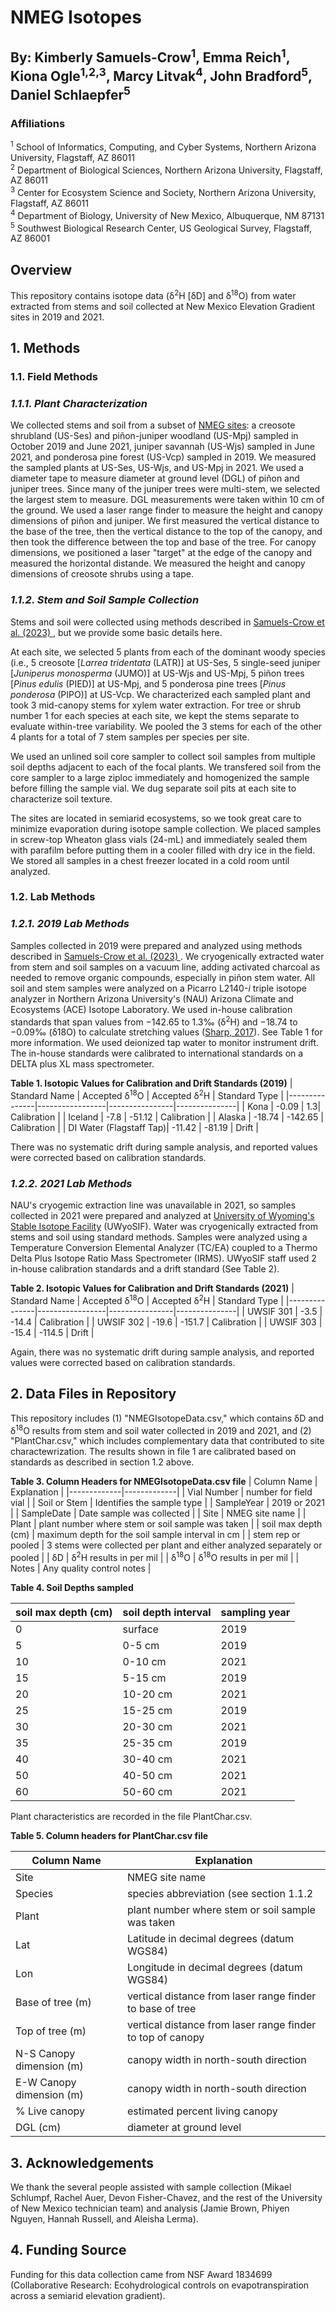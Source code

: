 # NMEG Isotopes
## By: Kimberly Samuels-Crow<sup>1</sup>, Emma Reich<sup>1</sup>, Kiona Ogle<sup>1,2,3</sup>, Marcy Litvak<sup>4</sup>, John Bradford<sup>5</sup>, Daniel Schlaepfer<sup>5</sup>

### Affiliations

<sup>1</sup> School of Informatics, Computing, and Cyber Systems, Northern Arizona University, Flagstaff, AZ 86011 <br/>
<sup>2</sup> Department of Biological Sciences, Northern Arizona University, Flagstaff, AZ 86011 <br/>
<sup>3</sup> Center for Ecosystem Science and Society, Northern Arizona University, Flagstaff, AZ 86011 <br/>
<sup>4</sup> Department of Biology, University of New Mexico, Albuquerque, NM 87131 <br/>
<sup>5</sup> Southwest Biological Research Center, US Geological Survey, Flagstaff, AZ 86001 <br/>

## Overview

This repository contains isotope data (δ<sup>2</sup>H [δD] and δ<sup>18</sup>O) from water extracted from stems and soil collected at New Mexico Elevation Gradient sites in 2019 and 2021.

## 1. Methods

### 1.1. Field Methods 

### *1.1.1. Plant Characterization*

We collected stems and soil from a subset of [NMEG sites](https://www.litvaklab.org/new-mexico-elevation-gradient.html): a creosote shrubland (US-Ses) and piñon-juniper woodland (US-Mpj) sampled in October 2019 and June 2021, juniper savannah (US-Wjs) sampled in June 2021, and ponderosa pine forest (US-Vcp) sampled in 2019. We measured the sampled plants at US-Ses, US-Wjs, and US-Mpj in 2021. We used a diameter tape to measure diameter at ground level (DGL) of piñon and juniper trees. Since many of the juniper trees were multi-stem, we selected the largest stem to measure. DGL measurements were taken within 10 cm of the ground. We used a laser range finder to measure the height and canopy dimensions of piñon and juniper. We first measured the vertical distance to the base of the tree, then the vertical distance to the top of the canopy, and then took the difference between the top and base of the tree. For canopy dimensions, we positioned a laser "target" at the edge of the canopy and measured the horizontal distande. We measured the height and canopy dimensions of creosote shrubs using a tape.

### *1.1.2. Stem and Soil Sample Collection*

Stems and soil were collected using methods described in [Samuels-Crow et al. (2023) ](https://www.frontiersin.org/articles/10.3389/ffgc.2023.1116786/full), but we provide some basic details here. 

At each site, we selected 5 plants from each of the dominant woody species (i.e., 5 creosote [*Larrea tridentata* (LATR)] at US-Ses, 5 single-seed juniper [*Juniperus monosperma* (JUMO)] at US-Wjs and US-Mpj, 5 piñon trees [*Pinus edulis* (PIED)] at US-Mpj, and 5 ponderosa pine trees [*Pinus ponderosa* (PIPO)] at US-Vcp. We characterized each sampled plant and took 3 mid-canopy stems for xylem water extraction. For tree or shrub number 1 for each species at each site, we kept the stems separate to evaluate within-tree variability. We pooled the 3 stems for each of the other 4 plants for a total of 7 stem samples per species per site.

We used an unlined soil core sampler to collect soil samples from multiple soil depths adjacent to each of the focal plants. We transfered soil from the core sampler to a large ziploc immediately and homogenized the sample before filling the sample vial. We dug separate soil pits at each site to characterize soil texture.

The sites are located in semiarid ecosystems, so we took great care to minimize evaporation during isotope sample collection. We placed samples in screw-top Wheaton glass vials (24-mL) and immediately sealed them with parafilm before putting them in a cooler filled with dry ice in the field. We stored all samples in a chest freezer located in a cold room until analyzed. 

### 1.2. Lab Methods

### *1.2.1. 2019 Lab Methods*

Samples collected in 2019 were prepared and analyzed using methods described in [Samuels-Crow et al. (2023) ](https://www.frontiersin.org/articles/10.3389/ffgc.2023.1116786/full). We cryogenically extracted water from stem and soil samples on a vacuum line, adding activated charcoal as needed to remove organic compounds, especially in piñon stem water. All soil and stem samples were analyzed on a Picarro L2140-*i* triple isotope analyzer in Northern Arizona University's (NAU) Arizona Climate and Ecosystems (ACE) Isotope Laboratory. We used in-house calibration standards that span values from −142.65 to 1.3‰ (δ<sup>2</sup>H) and −18.74 to −0.09‰ (δ18O) to calculate stretching values ([Sharp, 2017](https://digitalrepository.unm.edu/unm_oer/1/)). See Table 1 for more information. We used deionized tap water to monitor instrument drift. The in-house standards were calibrated to international standards on a DELTA plus XL mass spectrometer.

**Table 1. Isotopic Values for Calibration and Drift Standards (2019)**
| Standard Name | Accepted δ<sup>18</sup>O | Accepted δ<sup>2</sup>H | Standard Type |
|---------------|-----------------|----------------|---------------|
| Kona | -0.09 | 1.3| Calibration |
| Iceland | -7.8 | -51.12 | Calibration |
| Alaska | -18.74 | -142.65 | Calibration |
| DI Water (Flagstaff Tap)| -11.42 | -81.19 | Drift |

There was no systematic drift during sample analysis, and reported values were corrected based on calibration standards.

### *1.2.2. 2021 Lab Methods*

NAU's cryogemic extraction line was unavailable in 2021, so samples collected in 2021 were prepared and analyzed at [University of Wyoming's Stable Isotope Facility](https://www.uwyo.edu/sif/index.html) (UWyoSIF). Water was cryogenically extracted from stems and soil using standard methods. Samples were analyzed using a Temperature Conversion Elemental Analyzer (TC/EA) coupled to a Thermo Delta Plus Isotope Ratio Mass Spectrometer (IRMS). UWyoSIF staff used 2 in-house calibration standards and a drift standard (See Table 2).

**Table 2. Isotopic Values for Calibration and Drift Standards (2021)**
| Standard Name | Accepted δ<sup>18</sup>O | Accepted δ<sup>2</sup>H | Standard Type |
|---------------|-----------------|----------------|---------------|
| UWSIF 301 | -3.5 | -14.4 | Calibration |
| UWSIF 302 | -19.6 | -151.7 | Calibration |
| UWSIF 303 | -15.4 | -114.5 | Drift |

Again, there was no systematic drift during sample analysis, and reported values were corrected based on calibration standards.

## 2. Data Files in Repository

This repository includes (1) "NMEGIsotopeData.csv," which contains δD and δ<sup>18</sup>O results from stem and soil water collected in 2019 and 2021, and (2) "PlantChar.csv," which includes complementary data that contributed to site charactewrization. The results shown in file 1 are calibrated based on standards as described in section 1.2 above.

**Table 3. Column Headers for NMEGIsotopeData.csv file**
| Column Name | Explanation |
|-------------|-------------|
| Vial Number | number for field vial |
| Soil or Stem | Identifies the sample type |
| SampleYear | 2019 or 2021 |
| SampleDate | Date sample was collected |
| Site | NMEG site name |
| Plant | plant number where stem or soil sample was taken |
| soil max depth (cm) | maximum depth for the soil sample interval in cm |
| stem rep or pooled | 3 stems were collected per plant and either analyzed separately or pooled |
| δD | δ<sup>2</sup>H results in per mil |
| δ<sup>18</sup>O | δ<sup>18</sup>O results in per mil |
| Notes | Any quality control notes |

**Table 4. Soil Depths sampled**

| soil max depth (cm) | soil depth interval | sampling year
|---------------------|--------------------------|----------|
| 0 | surface | 2019 |
| 5 | 0-5 cm | 2019 |
| 10 | 0-10 cm | 2021 |
| 15 | 5-15 cm | 2019 |
| 20 | 10-20 cm | 2021 |
| 25 | 15-25 cm | 2019 |
| 30 | 20-30 cm | 2021 |
| 35 | 25-35 cm | 2019 |
| 40 | 30-40 cm | 2021 |
| 50 | 40-50 cm | 2021 |
| 60 | 50-60 cm | 2021 |

Plant characteristics are recorded in the file PlantChar.csv.

**Table 5. Column headers for PlantChar.csv file**

| Column Name | Explanation |
|-------------|-------------|
| Site | NMEG site name |
| Species | species abbreviation (see section 1.1.2 |
| Plant | plant number where stem or soil sample was taken |
| Lat | Latitude in decimal degrees (datum WGS84) |
| Lon | Longitude in decimal degrees (datum WGS84) |
| Base of tree (m) | vertical distance from laser range finder to base of tree |
| Top of tree (m) | vertical distance from laser range finder to top of canopy |
| N-S Canopy dimension (m) | canopy width in north-south direction |
| E-W Canopy dimension (m) | canopy width in north-south direction |
| % Live canopy | estimated percent living canopy |
| DGL (cm) | diameter at ground level |

## 3. Acknowledgements

We thank the several people assisted with sample collection (Mikael Schlumpf, Rachel Auer, Devon Fisher-Chavez, and the rest of the University of New Mexico technician team) and analysis (Jamie Brown, Phiyen Nguyen, Hannah Russell, and Aleisha Lerma). 

## 4. Funding Source

Funding for this data collection came from NSF Award 1834699 (Collaborative Research: Ecohydrological controls on evapotranspiration across a semiarid elevation gradient).
